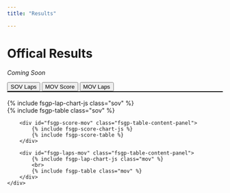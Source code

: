 ```yaml
---
title: "Results"

---
```


# Offical Results

_Coming Soon_

<div class="fsgp-tab-container">
    <div class="fsgp-tab-buttons" style="border-bottom:2px solid;border-bottom-color:black;">
        <button class="fsgp-tab-button active" onclick="showFsgpTab('fsgp-table-sov')">SOV Laps</button>
        <button class="fsgp-tab-button" onclick="showFsgpTab('fsgp-score-mov')">MOV Score</button>
        <button class="fsgp-tab-button" onclick="showFsgpTab('fsgp-laps-mov')">MOV Laps</button>
    </div>
<br>
    <div class="fsgp-tab-content">
        <div id="fsgp-table-sov" class="fsgp-table-content-panel">
            {% include fsgp-lap-chart-js class="sov" %}
			<br>
			{% include fsgp-table class="sov" %} 
        </div>

        <div id="fsgp-score-mov" class="fsgp-table-content-panel">
			{% include fsgp-score-chart-js %}
			{% include fsgp-score-table %} 
        </div>

        <div id="fsgp-laps-mov" class="fsgp-table-content-panel">
            {% include fsgp-lap-chart-js class="mov" %}
			<br>
			{% include fsgp-table class="mov" %} 
        </div>
    </div>
</div>


